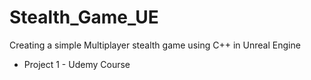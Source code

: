 # Stealth_Game_UE
 Creating a simple Multiplayer stealth game using C++ in Unreal Engine 


* Project 1 - Udemy Course


